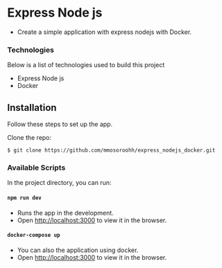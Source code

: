 # Express Node js
- Create a simple application with express nodejs with Docker.

### Technologies
Below is a list of technologies used to build this project
- Express Node js
- Docker

## Installation
Follow these steps to set up the app.

Clone the repo:

`$ git clone https://github.com/mmosoroohh/express_nodejs_docker.git`

### Available Scripts
In the project directory, you can run:

#### `npm run dev`
- Runs the app in the development.
- Open [http://localhost:3000](http://localhost:3000) to view it in the browser.

#### `docker-compose up`
- You can also the application using docker.
- Open [http://localhost:3000](http://localhost:3000) to view it in the browser.

